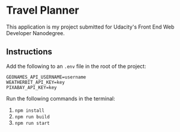 # Travel Planner
This application is my project submitted for Udacity's Front End Web Developer Nanodegree.

## Instructions
Add the following to an `.env` file in the root of the project:

```	
GEONAMES_API_USERNAME=username
WEATHERBIT_API_KEY=key
PIXABAY_API_KEY=key
```

Run the following commands in the terminal:
 1. `npm install`
 2. `npm run build`
 3. `npm run start`
